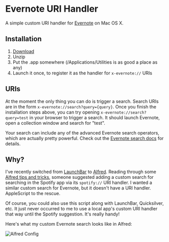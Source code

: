 Evernote URI Handler
====================

A simple custom URI handler for [Evernote][] on Mac OS X.

Installation
------------

1. [Download][]
2. Unzip
3. Put the .app somewhere (/Applications/Utilities is as good a place as any)
4. Launch it once, to register it as the handler for `x-evernote://` URIs

URIs
----

At the moment the only thing you can do is trigger a search. Search URIs are in
the form `x-evernote://search?query={query}`. Once you finish the installation
steps above, you can try opening `x-evernote://search?query=test` in your
browser to trigger a search. It should launch Evernote, open a collection window
and search for "test".

Your search can include any of the advanced Evernote search operators, which are
actually pretty powerful. Check out the [Evernote search docs][] for details.

Why?
---

I've recently switched from [LaunchBar][] to [Alfred][]. Reading through some
[Alfred tips and tricks][], someone suggested adding a custom search for searching
in the Spotify app via its `spotify://` URI handler. I wanted a similar custom
search for Evernote, but it doesn't have a URI handler. AppleScript to the
rescue.

Of course, you could also use this script along with LaunchBar, Quicksilver,
etc. It just never occurred to me to use a local app's custom URI handler that
way until the Spotify suggestion. It's really handy!

Here's what my custom Evernote search looks like in Alfred:

![Alfred Config](https://raw.githubusercontent.com/rfletcher/Evernote-URI-Handler/master/images/alfred.png)


[Download]: Evernote-URI-Handler/zipball/master
[Alfred]: http://alfredapp.com
[Alfred tips and tricks]: http://alfredtips.tumblr.com/
[Evernote]: http://evernote.com
[Evernote search docs]: http://www.evernote.com/about/kb/article/advanced-search
[LaunchBar]: http://www.obdev.at/products/launchbar/
